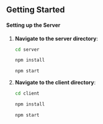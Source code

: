 ## Getting Started

#### Setting up the Server

1. **Navigate to the server directory**:
   ```sh
   cd server
   
   npm install
   
   npm start

2. **Navigate to the client directory**:
   ```sh
   cd client
   
   npm install
   
   npm start
